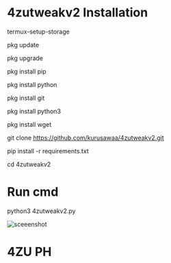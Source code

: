 # 4zutweakv2 Installation

 termux-setup-storage

 pkg update
 
 pkg upgrade

 pkg install pip
 
 pkg install python

 pkg install git
 
 pkg install python3
 
 pkg install wget
 
 git clone https://github.com/kurusawaa/4zutweakv2.git

 pip install -r requirements.txt
 
 cd 4zutweakv2
 

 # Run cmd
 
 python3 4zutweakv2.py
 

 ![sceeenshot](https://f.top4top.io/p_2865omi5k0.jpg)
 

 # 4ZU PH



